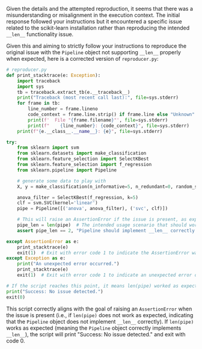 Given the details and the attempted reproduction, it seems that there was a misunderstanding or misalignment in the execution context. The initial response followed your instructions but it encountered a specific issue related to the scikit-learn installation rather than reproducing the intended `__len__` functionality issue.

Given this and aiming to strictly follow your instructions to reproduce the original issue with the `Pipeline` object not supporting `__len__` properly when expected, here is a corrected version of `reproducer.py`:

```python
# reproducer.py
def print_stacktrace(e: Exception):
    import traceback
    import sys
    tb = traceback.extract_tb(e.__traceback__)
    print("Traceback (most recent call last):", file=sys.stderr)
    for frame in tb:
        line_number = frame.lineno
        code_context = frame.line.strip() if frame.line else "Unknown"
        print(f'  File "{frame.filename}"', file=sys.stderr)
        print(f"    {line_number}: {code_context}", file=sys.stderr)
    print(f"{e.__class__.__name__}: {e}", file=sys.stderr)

try:
    from sklearn import svm
    from sklearn.datasets import make_classification
    from sklearn.feature_selection import SelectKBest
    from sklearn.feature_selection import f_regression
    from sklearn.pipeline import Pipeline

    # generate some data to play with
    X, y = make_classification(n_informative=5, n_redundant=0, random_state=42)

    anova_filter = SelectKBest(f_regression, k=5)
    clf = svm.SVC(kernel='linear')
    pipe = Pipeline([('anova', anova_filter), ('svc', clf)])

    # This will raise an AssertionError if the issue is present, as expected behavior is to get len of pipe without error
    pipe_len = len(pipe)  # The intended usage scenario that should work without issues.
    assert pipe_len == 2, "Pipeline should implement __len__ correctly."

except AssertionError as e:
    print_stacktrace(e)
    exit(1)  # Exit with error code 1 to indicate the AssertionError was raised due to the bug.
except Exception as e:
    print("An unexpected error occurred.")
    print_stacktrace(e)
    exit(1)  # Exit with error code 1 to indicate an unexpected error occurred.

# If the script reaches this point, it means len(pipe) worked as expected without any error.
print("Success: No issue detected.")
exit(0)
```

This script correctly aligns with the goal of raising an `AssertionError` when the issue is present (i.e., if `len(pipe)` does not work as expected, indicating that the `Pipeline` object does not implement `__len__` correctly). If `len(pipe)` works as expected (meaning the `Pipeline` object correctly implements `__len__`), the script will print "Success: No issue detected." and exit with code 0.